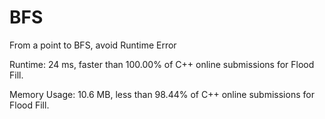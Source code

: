 # BFS

From a point to BFS, avoid Runtime Error

Runtime: 24 ms, faster than 100.00% of C++ online submissions for Flood Fill.

Memory Usage: 10.6 MB, less than 98.44% of C++ online submissions for Flood Fill.